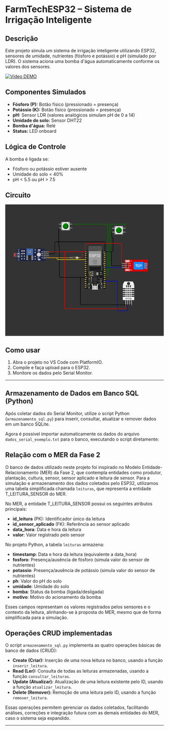 # FarmTechESP32 – Sistema de Irrigação Inteligente

## Descrição

Este projeto simula um sistema de irrigação inteligente utilizando ESP32, sensores de umidade, nutrientes (fósforo e potássio) e pH (simulado por LDR). O sistema aciona uma bomba d'água automaticamente conforme os valores dos sensores.

[![Vídeo DEMO](https://img.youtube.com/vi/t1nODkt-Wig/0.jpg)](https://youtu.be/t1nODkt-Wig)

## Componentes Simulados

- **Fósforo (P):** Botão físico (pressionado = presença)
- **Potássio (K):** Botão físico (pressionado = presença)
- **pH:** Sensor LDR (valores analógicos simulam pH de 0 a 14)
- **Umidade do solo:** Sensor DHT22
- **Bomba d'água:** Relé
- **Status:** LED onboard

## Lógica de Controle

A bomba é ligada se:
- Fósforo ou potássio estiver ausente
- Umidade do solo < 40%
- pH < 5.5 ou pH > 7.5

## Circuito

![Circuito Wokwi](src/circuito_wokwi.png)

## Como usar

1. Abra o projeto no VS Code com PlatformIO.
2. Compile e faça upload para o ESP32.
3. Monitore os dados pelo Serial Monitor.

---

## Armazenamento de Dados em Banco SQL (Python)

Após coletar dados do Serial Monitor, utilize o script Python (`armazenamento_sql.py`) para inserir, consultar, atualizar e remover dados em um banco SQLite.

Agora é possível importar automaticamente os dados do arquivo `dados_serial_exemplo.txt` para o banco, executando o script diretamente:


## Relação com o MER da Fase 2

O banco de dados utilizado neste projeto foi inspirado no Modelo Entidade-Relacionamento (MER) da Fase 2, que contempla entidades como produtor, plantação, cultura, sensor, sensor aplicado e leitura de sensor. Para a simulação e armazenamento dos dados coletados pelo ESP32, utilizamos uma tabela simplificada chamada `leituras`, que representa a entidade T_LEITURA_SENSOR do MER.

No MER, a entidade T_LEITURA_SENSOR possui os seguintes atributos principais:
- **id_leitura** (PK): Identificador único da leitura
- **id_sensor_aplicado** (FK): Referência ao sensor aplicado
- **data_hora**: Data e hora da leitura
- **valor**: Valor registrado pelo sensor

No projeto Python, a tabela `leituras` armazena:
- **timestamp**: Data e hora da leitura (equivalente a data_hora)
- **fosforo**: Presença/ausência de fósforo (simula valor do sensor de nutrientes)
- **potassio**: Presença/ausência de potássio (simula valor do sensor de nutrientes)
- **ph**: Valor do pH do solo
- **umidade**: Umidade do solo
- **bomba**: Status da bomba (ligada/desligada)
- **motivo**: Motivo do acionamento da bomba

Esses campos representam os valores registrados pelos sensores e o contexto da leitura, alinhando-se à proposta do MER, mesmo que de forma simplificada para a simulação.

## Operações CRUD implementadas

O script `armazenamento_sql.py` implementa as quatro operações básicas de banco de dados (CRUD):

- **Create (Criar):** Inserção de uma nova leitura no banco, usando a função `inserir_leitura`.
- **Read (Ler):** Consulta de todas as leituras armazenadas, usando a função `consultar_leituras`.
- **Update (Atualizar):** Atualização de uma leitura existente pelo ID, usando a função `atualizar_leitura`.
- **Delete (Remover):** Remoção de uma leitura pelo ID, usando a função `remover_leitura`.

Essas operações permitem gerenciar os dados coletados, facilitando análises, correções e integração futura com as demais entidades do MER, caso o sistema seja expandido.

---
